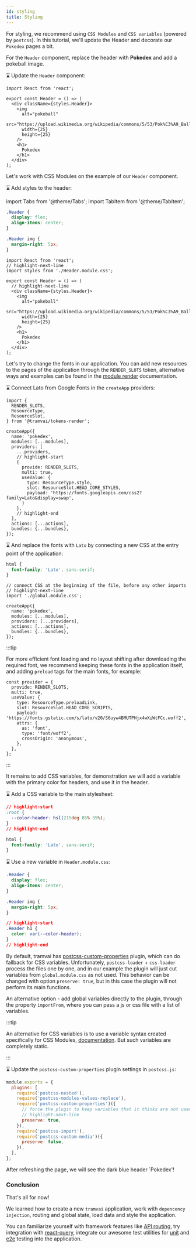 ```yaml
---
id: styling
title: Styling
---
```


For styling, we recommend using `CSS Modules` and `CSS variables` (powered by `postcss`).
In this tutorial, we'll update the Header and decorate our `Pokedex` pages a bit.

For the `Header` component, replace the header with **Pokedex** and add a pokeball image.

:hourglass: Update the `Header` component:

```tsx title="shared/header/Header.tsx"
import React from 'react';

export const Header = () => (
  <div className={styles.Header}>
    <img
      alt="pokeball"
      src="https://upload.wikimedia.org/wikipedia/commons/5/53/Pok%C3%A9_Ball_icon.svg"
      width={25}
      height={25}
    />
    <h1>
      Pokedex
    </h1>
  </div>
);
```

Let's work with CSS Modules on the example of our `Header` component.

:hourglass: Add styles to the header:

import Tabs from '@theme/Tabs';
import TabItem from '@theme/TabItem';

<Tabs>
  <TabItem value="css" label="Header.module.css" default>

```css title="shared/header/Header.module.css"
.Header {
  display: flex;
  align-items: center;
}

.Header img {
  margin-right: 5px;
}
```

  </TabItem>
  <TabItem value="js" label="Header.tsx">

```tsx title="shared/header/Header.tsx"
import React from 'react';
// highlight-next-line
import styles from './Header.module.css';

export const Header = () => (
  // highlight-next-line
  <div className={styles.Header}>
    <img
      alt="pokeball"
      src="https://upload.wikimedia.org/wikipedia/commons/5/53/Pok%C3%A9_Ball_icon.svg"
      width={25}
      height={25}
    />
    <h1>
      Pokedex
    </h1>
  </div>
);
```

  </TabItem>
</Tabs>

Let's try to change the fonts in our application.
You can add new resources to the pages of the application through the `RENDER_SLOTS` token, alternative ways and examples can be found in the [module render](references/modules/render.md) documentation.

:hourglass: Connect Lato from Google Fonts in the `createApp` providers:

```tsx title="index.ts"
import {
  RENDER_SLOTS,
  ResourceType,
  ResourceSlot,
} from '@tramvai/tokens-render';

createApp({
  name: 'pokedex',
  modules: [...modules],
  providers: [
    ...providers,
    // highlight-start
    {
      provide: RENDER_SLOTS,
      multi: true,
      useValue: {
        type: ResourceType.style,
        slot: ResourceSlot.HEAD_CORE_STYLES,
        payload: 'https://fonts.googleapis.com/css2?family=Lato&display=swap',
      }
    },
    // highlight-end
  ],
  actions: [...actions],
  bundles: {...bundles},
});
```

:hourglass: And replace the fonts with `Lato` by connecting a new CSS at the entry point of the application:

<Tabs>
  <TabItem value="css" label="global.module.css" default>

```css title="global.module.css"
html {
  font-family: 'Lato', sans-serif;
}
```

  </TabItem>
  <TabItem value="js" label="index.ts">

```tsx title="index.tsx"
// connect CSS at the beginning of the file, before any other imports
// highlight-next-line
import './global.module.css';

createApp({
  name: 'pokedex',
  modules: [...modules],
  providers: [...providers],
  actions: [...actions],
  bundles: {...bundles},
});
```

  </TabItem>
</Tabs>

:::tip

For more efficient font loading and no layout shifting after downloading the required font, we recommend keeping these fonts in the application itself, and adding `preload` tags for the main fonts, for example:

  ```tsx
  const provider = {
    provide: RENDER_SLOTS,
    multi: true,
    useValue: {
      type: ResourceType.preloadLink,
      slot: ResourceSlot.HEAD_CORE_SCRIPTS,
      payload: 'https://fonts.gstatic.com/s/lato/v20/S6uyw4BMUTPHjx4wXiWtFCc.woff2',
      attrs: {
        as: 'font',
        type: 'font/woff2',
        crossOrigin: 'anonymous',
      },
    },
  };
  ```

:::

It remains to add CSS variables, for demonstration we will add a variable with the primary color for headers, and use it in the header.

:hourglass: Add a CSS variable to the main stylesheet:

```css title="global.module.css"
// highlight-start
:root {
  --color-header: hsl(215deg 85% 35%);
}
// highlight-end

html {
  font-family: 'Lato', sans-serif;
}

```

:hourglass: Use a new variable in `Header.module.css`:

```css title="shared/header/Header.module.css"
.Header {
  display: flex;
  align-items: center;
}

.Header img {
  margin-right: 5px;
}

// highlight-start
.Header h1 {
  color: var(--color-header);
}
// highlight-end
```

By default, tramvai has [postcss-custom-properties](https://github.com/postcss/postcss-custom-properties) plugin, which can do fallback for CSS variables.
Unfortunately, `postcss-loader` + `css-loader` process the files one by one, and in our example the plugin will just cut variables from `global.module.css` as not used. This behavior can be changed with option `preserve: true`, but in this case the plugin will not perform its main functions.

An alternative option - add global variables directly to the plugin, through the property `importFrom`, where you can pass a js or css file with a list of variables.

:::tip

An alternative for CSS variables is to use a variable syntax created specifically for CSS Modules, [documentation](https://github.com/css-modules/css-modules/blob/master/docs/values-variables.md).
But such variables are completely static.

:::


:hourglass: Update the `postcss-custom-properties` plugin settings in `postcss.js`:

```js title="postcss.js"
module.exports = {
  plugins: [
    require('postcss-nested'),
    require('postcss-modules-values-replace'),
    require('postcss-custom-properties')({
      // force the plugin to keep variables that it thinks are not used
      // highlight-next-line
      preserve: true,
    }),
    require('postcss-import'),
    require('postcss-custom-media')({
      preserve: false,
    }),
  ],
};

```

After refreshing the page, we will see the dark blue header `Pokedex'!

### Conclusion

That's all for now!

We learned how to create a new `tramvai` application, work with `depencency injection`, routing and global state, load data and style the application.

You can familiarize yourself with framework features like [API routing](03-features/016-papi.md), try integration with [react-query](references/modules/react-query.md), integrate our awesome test utilities for [unit](references/tramvai/test/unit.md) and [e2e](references/tramvai/test/integration.md) testing into the application.

